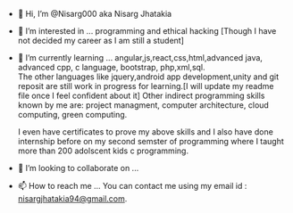- 👋 Hi, I’m @Nisarg000 aka Nisarg Jhatakia
- 👀 I’m interested in ... programming and ethical hacking [Though I have not decided my career as I am still a student]
- 🌱 I’m currently learning ... angular,js,react,css,html,advanced java, advanced cpp, c language, bootstrap, php,xml,sql.  
  The other languages like jquery,android app development,unity and git reposit are still work in progress for learning.[I will update my readme file once I feel confident about it]
  Other indirect programming skills known by me are: project managment, computer architecture, cloud computing, green computing.
  
  I even have certificates to prove my above skills and I also have done internship before on my second semster of programming where I taught more than 200 adolscent kids c programming.
  
- 💞️ I’m looking to collaborate on ...
- 📫 How to reach me ... You can contact me using my email id : nisargjhatakia94@gmail.com.
